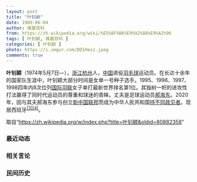```yaml
---
layout: post
title: "叶钊颖"
date: 1989-06-04
author: 维基百科
from: https://zh.wikipedia.org/wiki/%E5%8F%B6%E9%92%8A%E9%A2%96
tags: [ 叶钊颖, 维基百科 ]
categories: [ 叶钊颖 ]
photo: https://i.imgur.com/DD1Hezz.jpeg
comments: true
---
```

<div class="mw-content-ltr mw-parser-output" lang="zh" dir="ltr"><div id="noteTA-fd04aeeb" class="noteTA"><div class="noteTA-group"><div data-noteta-group-source="module" data-noteta-group="Badminton"></div></div></div>

<style data-mw-deduplicate="TemplateStyles:r67735281">body.skin-minerva .mw-parser-output .infobox table{display:table}body.skin-minerva .mw-parser-output .infobox caption{display:table-caption}</style>

<p><b>叶钊颖</b>（1974年5月7日<span class="useeditintro" title="Template:BLP editintro">—</span>），<a href="/wiki/%E6%B5%99%E6%B1%9F" class="mw-redirect" title="浙江">浙江</a><a href="/wiki/%E6%9D%AD%E5%B7%9E" class="mw-redirect" title="杭州">杭州</a>人，<a href="/wiki/%E4%B8%AD%E5%8D%8E%E4%BA%BA%E6%B0%91%E5%85%B1%E5%92%8C%E5%9B%BD" title="中华人民共和国">中国</a>退役<a href="/wiki/%E7%BE%BD%E6%AF%9B%E7%90%83" title="羽毛球">羽毛球</a>运动员。在长达十余年的国家队生涯中，叶钊颖大部分时间是女单一号种子选手。1995、1996、1997、1998四年内8次位列<a href="/wiki/%E5%9B%BD%E9%99%85%E7%BE%BD%E8%81%94" class="mw-redirect" title="国际羽联">国际羽联</a>女子单打最新世界排名第1位。其独树一帜的进攻性打法赢得了同时代运动员的尊重和球迷的青睐。丈夫是足球运动员<a href="/wiki/%E9%83%9D%E6%B5%B7%E4%B8%9C" title="郝海东">郝海东</a>。2020年，因与其夫郝海东参与创立<a href="/wiki/%E6%96%B0%E4%B8%AD%E5%9B%BD%E8%81%94%E9%82%A6" class="mw-redirect" title="新中国联邦">新中国联邦</a>而成为中华人民共和国<a href="/wiki/%E6%8C%81%E4%B8%8D%E5%90%8C%E6%94%BF%E8%A7%81%E8%80%85" title="持不同政见者">持不同政见者</a>。现居西班牙<sup id="cite_ref-3" class="reference"><a href="#cite_note-3">[3]</a></sup><sup id="cite_ref-4" class="reference"><a href="#cite_note-4">[4]</a></sup>。
</p>
<meta property="mw:PageProp/toc">
</div><!--esi <esi:include src="/esitest-fa8a495983347898/content" /> --><noscript><img src="https://login.wikimedia.org/wiki/Special:CentralAutoLogin/start?type=1x1" alt="" width="1" height="1" style="border: none; position: absolute;"></noscript>
<div class="printfooter" data-nosnippet="">取自“<a dir="ltr" href="https://zh.wikipedia.org/w/index.php?title=叶钊颖&amp;oldid=80882358">https://zh.wikipedia.org/w/index.php?title=叶钊颖&amp;oldid=80882358</a>”</div><div id="recent-news"><h3>最近动态</h3><ul></ul></div><div id="open-opinion"><h3>相关言论</h3><ul></ul></div><div id="mjls-record"><h3>民间历史</h3><ul></ul></div>